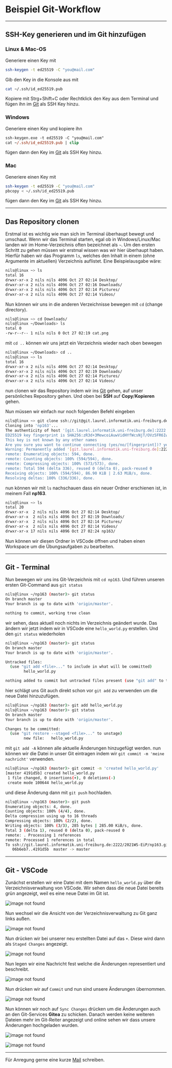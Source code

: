 # Beispiel Git-Workflow

---

## SSH-Key generieren und im Git hinzufügen

### Linux & Mac-OS

Generiere einen Key mit

```sh
ssh-keygen -t ed25519 -C "you@mail.com"
```

Gib den Key in die Konsole aus mit

```sh
cat ~/.ssh/id_ed25519.pub
```

Kopiere mit Strg+Shift+C oder Rechtklick den Key aus dem Terminal und fügen ihn im [Git](https://git.laurel.informatik.uni-freiburg.de/user/settings/keys) als SSH Key hinzu.

### Windows

Generiere einen Key und kopiere ihn

```ps
ssh-keygen.exe -t ed25519 -C "you@mail.com"
cat ~/.ssh/id_ed25519.pub | clip
```

fügen dann den Key im [Git](https://git.laurel.informatik.uni-freiburg.de/user/settings/keys) als SSH Key hinzu.

### Mac

Generiere einen Key mit

```sh
ssh-keygen -t ed25519 -C "you@mail.com"
pbcopy < ~/.ssh/id_ed25519.pub
```

fügen dann den Key im [Git](https://git.laurel.informatik.uni-freiburg.de/user/settings/keys) als SSH Key hinzu.

---

## Das Repository clonen

Erstmal ist es wichtig wie man sich im Terminal überhaupt bewegt und umschaut. Wenn wir das Terminal starten, egal ob in Windows/Linux/Mac landen wir im Home-Verzeichnis often bezeichnet als `~`. Um den ersten Schritt zu gehen müssen wir erstmal wissen was wir hier überhaupt haben. Hierfür haben wir das Programm `ls`, welches den Inhalt in einem (ohne Argumente im aktuellen) Verzeichnis auflistet. Eine Beispielausgabe wäre:

```sh
nils@linux ~> ls
total 16
drwxr-xr-x 2 nils nils 4096 Oct 27 02:14 Desktop/
drwxr-xr-x 2 nils nils 4096 Oct 27 02:16 Downloads/
drwxr-xr-x 2 nils nils 4096 Oct 27 02:14 Pictures/
drwxr-xr-x 2 nils nils 4096 Oct 27 02:14 Videos/
```

Nun können wir uns in die anderen Verzeichnisse bewegen mit `cd` (change directory).

```sh
nils@linux ~> cd Downloads/
nils@linux ~/Downloads> ls
total 0
-rw-r--r-- 1 nils nils 0 Oct 27 02:19 cat.png
```

mit `cd ..` können wir uns jetzt ein Verzeichnis wieder nach oben bewegen

```sh
nils@linux ~/Downloads> cd ..
nils@linux ~> ls
total 16
drwxr-xr-x 2 nils nils 4096 Oct 27 02:14 Desktop/
drwxr-xr-x 2 nils nils 4096 Oct 27 02:19 Downloads/
drwxr-xr-x 2 nils nils 4096 Oct 27 02:14 Pictures/
drwxr-xr-x 2 nils nils 4096 Oct 27 02:14 Videos/
```

nun clonen wir das Repository indem wir ins [Git](https://git.laurel.informatik.uni-freiburg.de/2021WS-EiP/) gehen, auf unser persönliches Repository gehen. Und oben bei **SSH** auf **Copy**/**Kopieren** gehen.

Nun müssen wir einfach nur noch folgenden Befehl eingeben

```sh
nils@linux ~> git clone ssh://git@git.laurel.informatik.uni-freiburg.de:2222/2021WS-EiP/np163.git
Cloning into 'np163'...
The authenticity of host '[git.laurel.informatik.uni-freiburg.de]:2222 ([132.230.166.132]:2222)' can't be established.
ED25519 key fingerprint is SHA256:zR3d+3MewcoiAuwVidHYfWcsNjT/OVz5FR6IwIyTNCs.
This key is not known by any other names
Are you sure you want to continue connecting (yes/no/[fingerprint])? yes
Warning: Permanently added '[git.laurel.informatik.uni-freiburg.de]:2222' (ED25519) to the list of known hosts.
remote: Enumerating objects: 594, done.
remote: Counting objects: 100% (594/594), done.
remote: Compressing objects: 100% (573/573), done.
remote: Total 594 (delta 336), reused 0 (delta 0), pack-reused 0
Receiving objects: 100% (594/594), 86.90 KiB | 2.63 MiB/s, done.
Resolving deltas: 100% (336/336), done.
```

nun können wir mit `ls` nachschauen dass ein neuer Ordner erschienen ist, in meinem Fall **np163**.

```sh
nils@linux ~> ls
total 20
drwxr-xr-x  2 nils nils 4096 Oct 27 02:14 Desktop/
drwxr-xr-x  2 nils nils 4096 Oct 27 02:19 Downloads/
drwxr-xr-x  2 nils nils 4096 Oct 27 02:14 Pictures/
drwxr-xr-x  2 nils nils 4096 Oct 27 02:14 Videos/
drwxr-xr-x 17 nils nils 4096 Oct 27 02:24 np163/
```

Nun können wir diesen Ordner in VSCode öffnen und haben einen Workspace um die Übungsaufgaben zu bearbeiten.

---

## Git - Terminal

Nun bewegen wir uns ins Git-Verzeichnis mit `cd np163`. Und führen unseren ersten Git-Command aus `git status`

```sh
nils@linux ~/np163 (master)> git status
On branch master
Your branch is up to date with 'origin/master'.

nothing to commit, working tree clean
```

wir sehen, dass aktuell noch nichts im Verzeichnis geändert wurde. Das ändern wir jetzt indem wir in VSCode eine `hello_world.py` erstellen. Und den `git status` wiederholen

```sh
nils@linux ~/np163 (master)> git status
On branch master
Your branch is up to date with 'origin/master'.

Untracked files:
  (use "git add <file>..." to include in what will be committed)
        hello_world.py

nothing added to commit but untracked files present (use "git add" to track)
```

hier schlägt uns Git auch direkt schon vor `git add` zu verwenden um die neue Datei hinzuzufügen.

```sh
nils@linux ~/np163 (master)> git add hello_world.py
nils@linux ~/np163 (master)> git status
On branch master
Your branch is up to date with 'origin/master'.

Changes to be committed:
  (use "git restore --staged <file>..." to unstage)
        new file:   hello_world.py
```

mit `git add -A` können alle aktuelle Änderungen hinzugefügt werden.
nun können wir die Datei in unser Git eintragen indem wir `git commit -m 'meine nachricht'` verwenden.

```sh
nils@linux ~/np163 (master)> git commit -m 'created hello_world.py'
[master 4191d5b] created hello_world.py
 1 file changed, 0 insertions(+), 0 deletions(-)
 create mode 100644 hello_world.py
```

und diese Änderung dann mit `git push` hochladen.

```sh
nils@linux ~/np163 (master)> git push
Enumerating objects: 4, done.
Counting objects: 100% (4/4), done.
Delta compression using up to 16 threads
Compressing objects: 100% (2/2), done.
Writing objects: 100% (3/3), 285 bytes | 285.00 KiB/s, done.
Total 3 (delta 1), reused 0 (delta 0), pack-reused 0
remote: . Processing 1 references
remote: Processed 1 references in total
To ssh://git.laurel.informatik.uni-freiburg.de:2222/2021WS-EiP/np163.git
   06b6eb7..4191d5b  master -> master
```

---

## Git - VSCode

Zunächst erstellen wir eine Datei mit dem Namen `hello_world.py` über die Verzeichnisverwaltung von VSCode. Wir sehen dass die neue Datei bereits grün angezeigt, weil es eine neue Datei im Git ist.

![image not found](src/vscode-01.png)

Nun wechsel wir die Ansicht von der Verzeichnisverwaltung zu Git ganz links außen. 

![image not found](src/vscode-02.png)

Nun drücken wir bei unserer neu erstellten Datei auf das `+`. Diese wird dann als `Staged Changes` angezeigt.

![image not found](src/vscode-03.png)

Nun legen wir eine Nachricht fest welche die Änderungen representiert und beschreibt.

![image not found](src/vscode-04.png)

Nun drücken wir auf `Commit` und nun sind unsere Änderungen übernommen.

![image not found](src/vscode-05.png)

Nun können wir noch auf `Sync Changes` drücken um die Änderungen auch an den Git-Services **Gitea** zu schicken. Danach werden keine weiteren Dateien mehr im Git-Reiter angezeigt und online sehen wir dass unsere Änderungen hochgeladen wurden.

![image not found](src/vscode-06.png)

![image not found](src/vscode-07.png)

---

Für Anregung gerne eine kurze [Mail](mailto:nils@narl.io) schreiben.